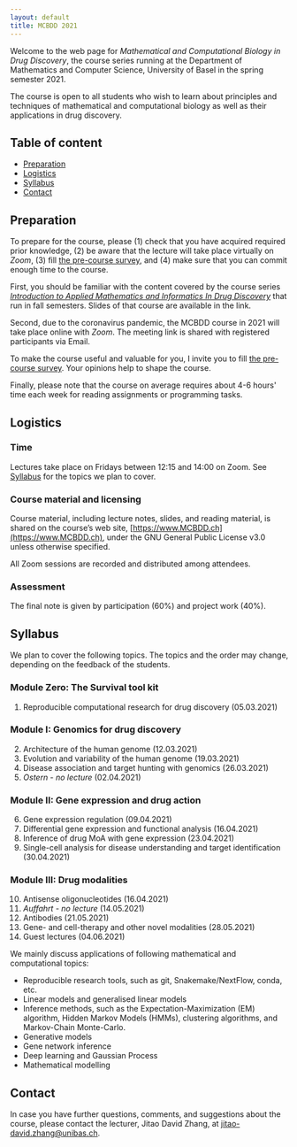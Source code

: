 ```yaml
---
layout: default
title: MCBDD 2021
---
```


Welcome to the web page for _Mathematical and Computational Biology in Drug
Discovery_, the course series running at the Department of Mathematics and
Computer Science, University of Basel in the spring semester 2021.

The course is open to all students who wish to learn about principles and
techniques of mathematical and computational biology as well as their
applications in drug discovery.

## Table of content

- [Preparation](#preparation)
- [Logistics](#logistics)
- [Syllabus](#syllabus)
- [Contact](#contact)


## Preparation

To prepare for the course, please (1) check that you have acquired required
prior knowledge, (2) be aware that the lecture will take place virtually on
*Zoom*, (3) fill [the pre-course survey](https://forms.gle/Eqyb75V2JNZSH3qWA), and (4) make sure that you
can commit enough time to the course.

First, you should be familiar with the content covered by the course series
[*Introduction to Applied Mathematics and Informatics In Drug Discovery*](https://www.amidd.ch) that run in fall semesters. Slides of that course are available in the link.

Second, due to the coronavirus pandemic, the MCBDD course in 2021 will take
place online with *Zoom*. The meeting link is shared with registered
participants via Email.

To make the course useful and valuable for you, I invite you to fill [the
pre-course survey](https://forms.gle/Eqyb75V2JNZSH3qWA). Your opinions help to
shape the course.

Finally, please note that the course on average requires about 4-6 hours' time
each week for reading assignments or programming tasks.

## Logistics

### Time

Lectures take place on Fridays between 12:15 and 14:00 on Zoom. See
[Syllabus](#syllabus) for the topics we plan to cover.

### Course material and licensing

Course material, including lecture notes, slides, and reading material, is
shared on the course’s web site, [https://www.MCBDD.ch](https://www.MCBDD.ch),
under the GNU General Public License v3.0 unless otherwise specified.

All Zoom sessions are recorded and distributed among attendees.

### Assessment

The final note is given by participation (60%) and project work (40%).

## Syllabus

We plan to cover the following topics. The topics and the order may change,
depending on the feedback of the students.

### Module Zero: The Survival tool kit

1. Reproducible computational research for drug discovery (05.03.2021)

### Module I: Genomics for drug discovery

2. Architecture of the human genome (12.03.2021)
3. Evolution and variability of the human genome (19.03.2021)
4. Disease association and target hunting with genomics (26.03.2021)
5. *Ostern - no lecture* (02.04.2021)

### Module II: Gene expression and drug action

6. Gene expression regulation (09.04.2021)
7. Differential gene expression and functional analysis (16.04.2021)
8. Inference of drug MoA with gene expression (23.04.2021)
9. Single-cell analysis for disease understanding and target identification (30.04.2021)

### Module III: Drug modalities

10. Antisense oligonucleotides (16.04.2021)
11. *Auffahrt - no lecture* (14.05.2021)
12. Antibodies (21.05.2021)
13. Gene- and cell-therapy and other novel modalities (28.05.2021)
14. Guest lectures (04.06.2021)

We mainly discuss applications of following mathematical and computational
topics:

* Reproducible research tools, such as git, Snakemake/NextFlow, conda, etc.
* Linear models and generalised linear models
* Inference methods, such as the Expectation-Maximization (EM) algorithm, Hidden
  Markov Models (HMMs), clustering algorithms, and Markov-Chain Monte-Carlo.
* Generative models
* Gene network inference
* Deep learning and Gaussian Process
* Mathematical modelling

## Contact

In case you have further questions, comments, and suggestions about the course,
please contact the lecturer, Jitao David Zhang, at
[jitao-david.zhang@unibas.ch](mailto:jitao-david.zhang@unibas.ch).
